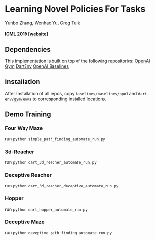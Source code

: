 # Learning Novel Policies For Tasks

Yunbo Zhang, Wenhao Yu, Greg Turk

#### ICML 2019  [[website]]([https://sites.google.com/view/learningnovelpolicy/home](https://sites.google.com/view/learningnovelpolicy/home))

## Dependencies
This implementation is built on top of the following repositories:
[OpenAi Gym]([https://github.com/openai/gym](https://github.com/openai/gym))
[DartEnv]([https://github.com/DartEnv/dart-env](https://github.com/DartEnv/dart-env))
[OpenAI Baselines]([https://github.com/openai/baselines](https://github.com/openai/baselines))

## Installation
After Installation of all repos,  copy 
`baselines/baselines/ppo1` and `dart-env/gym/envs`  to corresponding installed locations. 

## Demo Training
### Four Way Maze
run `python simple_path_finding_automate_run.py`
### 3d-Reacher
run `python dart_3d_reacher_automate_run.py`
### Deceptive Reacher
run `python dart_3d_reacher_deceptive_automate_run.py`
### Hopper
run `python dart_hopper_automate_run.py`
### Deceptive Maze
run `python deveptive_path_finding_automate_run.py`

